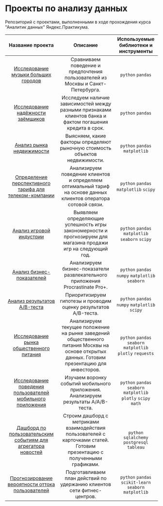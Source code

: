 # Проекты по анализу данных
Репозиторий с проектами, выполненными в ходе прохождения курса "Аналитик данных" Яндекс.Практикума.

| Название проекта | Описание | Используемые библиотеки и инструменты |
| :--------------------: | :---------------------: |:---------------------------:|
| [Исследование музыки больших городов](https://github.com/adrobysheva/Yandex_Practicum_DA/tree/main/01_%D0%98%D1%81%D1%81%D0%BB%D0%B5%D0%B4%D0%BE%D0%B2%D0%B0%D0%BD%D0%B8%D0%B5%20%D0%BF%D0%BE%D0%BB%D1%8C%D0%B7%D0%BE%D0%B2%D0%B0%D1%82%D0%B5%D0%BB%D0%B5%D0%B9%20%D1%81%D0%B5%D1%80%D0%B2%D0%B8%D1%81%D0%B0%20%D0%AF%D0%BD%D0%B4%D0%B5%D0%BA%D1%81.%D0%9C%D1%83%D0%B7%D1%8B%D0%BA%D0%B0) | Сравниваем поведение и предпочтения пользователей из Москвы и Санкт-Петербурга. | `python` `pandas` |
| [Исследование надёжности заёмщиков](https://github.com/adrobysheva/Yandex_Practicum_DA/tree/main/02_%D0%98%D1%81%D1%81%D0%BB%D0%B5%D0%B4%D0%BE%D0%B2%D0%B0%D0%BD%D0%B8%D0%B5%20%D0%BD%D0%B0%D0%B4%D1%91%D0%B6%D0%BD%D0%BE%D1%81%D1%82%D0%B8%20%D0%B7%D0%B0%D1%91%D0%BC%D1%89%D0%B8%D0%BA%D0%BE%D0%B2) | Исследуем наличие зависимостей между разными признаками клиентов банка и фактом погашения кредита в срок. | `python` `pandas` |
| [Анализ рынка недвижимости](https://github.com/adrobysheva/Yandex_Practicum_DA/tree/main/03_%D0%98%D1%81%D1%81%D0%BB%D0%B5%D0%B4%D0%BE%D0%B2%D0%B0%D0%BD%D0%B8%D0%B5%20%D0%BE%D0%B1%D1%8A%D1%8F%D0%B2%D0%BB%D0%B5%D0%BD%D0%B8%D0%B9%20%D0%BE%20%D0%BF%D1%80%D0%BE%D0%B4%D0%B0%D0%B6%D0%B5%20%D0%BA%D0%B2%D0%B0%D1%80%D1%82%D0%B8%D1%80) | Выясняем, какие факторы определяют рыночную стоимость объектов недвижимости. | `python` `pandas` `matplotlib` |
| [Определение перспективного тарифа для телеком-компании](https://github.com/adrobysheva/Yandex_Practicum_DA/tree/main/04_%D0%9E%D0%BF%D1%80%D0%B5%D0%B4%D0%B5%D0%BB%D0%B5%D0%BD%D0%B8%D0%B5%20%D0%BF%D0%B5%D1%80%D1%81%D0%BF%D0%B5%D0%BA%D1%82%D0%B8%D0%B2%D0%BD%D0%BE%D0%B3%D0%BE%20%D1%82%D0%B0%D1%80%D0%B8%D1%84%D0%B0%20%D0%B4%D0%BB%D1%8F%20%D1%82%D0%B5%D0%BB%D0%B5%D0%BA%D0%BE%D0%BC-%D0%BA%D0%BE%D0%BC%D0%BF%D0%B0%D0%BD%D0%B8%D0%B8) | Анализируем поведение клиентов и определяем оптимальный тариф на основе данных клиентов оператора сотовой связи. | `python` `pandas` `matplotlib` `scipy` |
| [Анализ игровой индустрии](https://github.com/adrobysheva/Yandex_Practicum_DA/tree/main/05_%20%D0%98%D1%81%D1%81%D0%BB%D0%B5%D0%B4%D0%BE%D0%B2%D0%B0%D0%BD%D0%B8%D0%B5%20%D0%BA%D0%BE%D0%BC%D0%BF%D1%8C%D1%8E%D1%82%D0%B5%D1%80%D0%BD%D1%8B%D1%85%20%D0%B8%D0%B3%D1%80) | Выявляем определяющие успешность игры закономерности и прогнозируем для магазина продажи игр на следующий год. | `python` `pandas` `matplotlib` `seaborn` `scipy` |
| [Анализ бизнес-показателей](https://github.com/adrobysheva/Yandex_Practicum_DA/tree/main/06_%D0%90%D0%BD%D0%B0%D0%BB%D0%B8%D0%B7%20%D0%B1%D0%B8%D0%B7%D0%BD%D0%B5%D1%81-%D0%BF%D0%BE%D0%BA%D0%B0%D0%B7%D0%B0%D1%82%D0%B5%D0%BB%D0%B5%D0%B9%20%D1%80%D0%B0%D0%B7%D0%B2%D0%BB%D0%B5%D0%BA%D0%B0%D1%82%D0%B5%D0%BB%D1%8C%D0%BD%D0%BE%D0%B3%D0%BE%20%D0%BF%D1%80%D0%B8%D0%BB%D0%BE%D0%B6%D0%B5%D0%BD%D0%B8%D1%8F) | Анализируем бизнес-показатели развлекательного приложения Procrastinate Pro+. | `python` `pandas` `numpy` `matplotlib` `seaborn` |
| [Анализ результатов A/B-теста](https://github.com/adrobysheva/Yandex_Practicum_DA/tree/main/07_%D0%90%D0%BD%D0%B0%D0%BB%D0%B8%D0%B7%20AB-%D1%82%D0%B5%D1%81%D1%82%D0%B0%20%D0%B4%D0%BB%D1%8F%20%D0%B8%D0%BD%D1%82%D0%B5%D1%80%D0%BD%D0%B5%D1%82-%D0%BC%D0%B0%D0%B3%D0%B0%D0%B7%D0%B8%D0%BD%D0%B0) | Приоритизируем гипотезы и проводим оценку результатов A/B-теста. | `python` `pandas` `numpy` `matplotlib` `scipy` |
| [Исследование рынка общественного питания](https://github.com/adrobysheva/Yandex_Practicum_DA/tree/main/08_%D0%98%D1%81%D1%81%D0%BB%D0%B5%D0%B4%D0%BE%D0%B2%D0%B0%D0%BD%D0%B8%D0%B5%20%D1%80%D1%8B%D0%BD%D0%BA%D0%B0%20%D0%B7%D0%B0%D0%B2%D0%B5%D0%B4%D0%B5%D0%BD%D0%B8%D0%B9%20%D0%BE%D0%B1%D1%89%D0%B5%D1%81%D1%82%D0%B2%D0%B5%D0%BD%D0%BD%D0%BE%D0%B3%D0%BE%20%D0%BF%D0%B8%D1%82%D0%B0%D0%BD%D0%B8%D1%8F%20%D0%9C%D0%BE%D1%81%D0%BA%D0%B2%D1%8B) | Анализируем текущее положение на рынке заведений общественного питания Москвы на основе открытых данных. Готовим презентацию для инвесторов. | `python` `pandas` `seaborn` `matplotlib` `plotly` `requests` |
| [Исследование поведения пользователей мобильного приложения](https://github.com/adrobysheva/Yandex_Practicum_DA/tree/main/09_%D0%90%D0%BD%D0%B0%D0%BB%D0%B8%D0%B7%20%D0%BF%D0%BE%D0%B2%D0%B5%D0%B4%D0%B5%D0%BD%D0%B8%D1%8F%20%D0%BF%D0%BE%D0%BB%D1%8C%D0%B7%D0%BE%D0%B2%D0%B0%D1%82%D0%B5%D0%BB%D0%B5%D0%B9%20%D0%BC%D0%BE%D0%B1%D0%B8%D0%BB%D1%8C%D0%BD%D0%BE%D0%B3%D0%BE%20%D0%BF%D1%80%D0%B8%D0%BB%D0%BE%D0%B6%D0%B5%D0%BD%D0%B8%D1%8F) | Изучаем воронку событий мобильного приложения. Анализируем результаты A/A/B-теста. | `python` `pandas` `seaborn` `matplotlib` `plotly` `scipy` `math`|
| [Дашборд по пользовательским событиям для агрегатора новостей](https://github.com/adrobysheva/Yandex_Practicum_DA/tree/main/10_%D0%94%D0%B0%D1%88%D0%B1%D0%BE%D1%80%D0%B4%20%D0%BF%D0%BE%20%D0%BF%D0%BE%D0%BB%D1%8C%D0%B7%D0%BE%D0%B2%D0%B0%D1%82%D0%B5%D0%BB%D1%8C%D1%81%D0%BA%D0%B8%D0%BC%20%D1%81%D0%BE%D0%B1%D1%8B%D1%82%D0%B8%D1%8F%D0%BC) | Строим дашборд с метриками взаимодействия пользователей с карточками статей. Готовим презентацию с полученными графиками.  | `python` `sqlalchemy` `postgresql` `tableau` |
| [Прогнозирование вероятности оттока пользователей](https://github.com/adrobysheva/Yandex_Practicum_DA/tree/main/11_%D0%9F%D1%80%D0%BE%D0%B3%D0%BD%D0%BE%D0%B7%D0%B8%D1%80%D0%BE%D0%B2%D0%B0%D0%BD%D0%B8%D0%B5%20%D0%B2%D0%B5%D1%80%D0%BE%D1%8F%D1%82%D0%BD%D0%BE%D1%81%D1%82%D0%B8%20%D0%BE%D1%82%D1%82%D0%BE%D0%BA%D0%B0%20%D0%BF%D0%BE%D0%BB%D1%8C%D0%B7%D0%BE%D0%B2%D0%B0%D1%82%D0%B5%D0%BB%D0%B5%D0%B9%20%D0%B4%D0%BB%D1%8F%20%D1%84%D0%B8%D1%82%D0%BD%D0%B5%D1%81-%D1%86%D0%B5%D0%BD%D1%82%D1%80%D0%B0) | Подготавливаем план действий по удержанию клиентов сети фитнес-центров.  | `python` `pandas` `scikit-learn` `seaborn` `matplotlib` |

